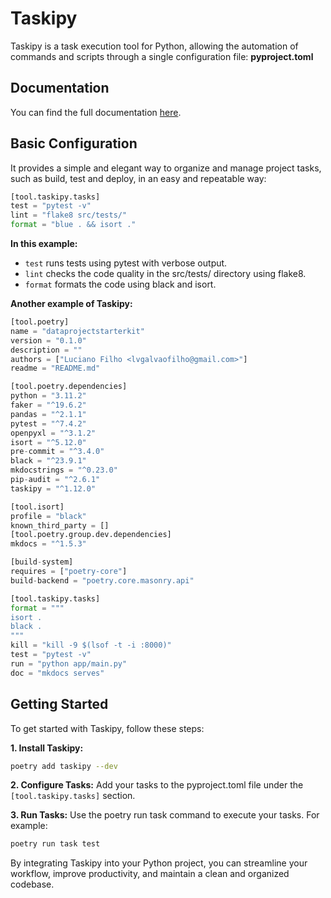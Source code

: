 # Taskipy
Taskipy is a task execution tool for Python, allowing the automation of commands and scripts through a single configuration file: **pyproject.toml**

## Documentation
You can find the full documentation [here](https://github.com/taskipy/taskipy).

## Basic Configuration
It provides a simple and elegant way to organize and manage project tasks, such as build, test and deploy, in an easy and repeatable way:
```py
[tool.taskipy.tasks]
test = "pytest -v"
lint = "flake8 src/tests/"
format = "blue . && isort ."
```

**In this example:**
- `test` runs tests using pytest with verbose output.
- `lint` checks the code quality in the src/tests/ directory using flake8.
- `format` formats the code using black and isort.

**Another example of Taskipy:**
```py
[tool.poetry]
name = "dataprojectstarterkit"
version = "0.1.0"
description = ""
authors = ["Luciano Filho <lvgalvaofilho@gmail.com>"]
readme = "README.md"

[tool.poetry.dependencies]
python = "3.11.2"
faker = "^19.6.2"
pandas = "^2.1.1"
pytest = "^7.4.2"
openpyxl = "^3.1.2"
isort = "^5.12.0"
pre-commit = "^3.4.0"
black = "^23.9.1"
mkdocstrings = "^0.23.0"
pip-audit = "^2.6.1"
taskipy = "^1.12.0"

[tool.isort]
profile = "black"
known_third_party = []
[tool.poetry.group.dev.dependencies]
mkdocs = "^1.5.3"

[build-system]
requires = ["poetry-core"]
build-backend = "poetry.core.masonry.api"

[tool.taskipy.tasks]
format = """
isort .
black .
"""
kill = "kill -9 $(lsof -t -i :8000)"
test = "pytest -v"
run = "python app/main.py"
doc = "mkdocs serves"
```

## Getting Started
To get started with Taskipy, follow these steps:

**1. Install Taskipy:**
```sh
poetry add taskipy --dev
```

**2. Configure Tasks:**
Add your tasks to the pyproject.toml file under the `[tool.taskipy.tasks]` section.

**3. Run Tasks:**
Use the poetry run task <task-name> command to execute your tasks. For example:
```sh
poetry run task test
```
By integrating Taskipy into your Python project, you can streamline your workflow, improve productivity, and maintain a clean and organized codebase.